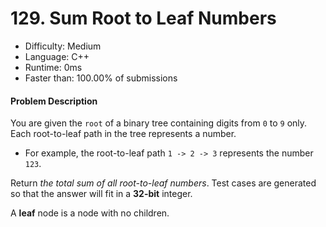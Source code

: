 # 129. Sum Root to Leaf Numbers
- Difficulty: Medium
- Language: C++
- Runtime: 0ms
- Faster than: 100.00% of submissions

#### Problem Description
You are given the `root` of a binary tree containing digits from `0` to `9` only.
Each root-to-leaf path in the tree represents a number.
* For example, the root-to-leaf path `1 -> 2 -> 3` represents the number `123`.

Return *the total sum of all root-to-leaf numbers*. Test cases are generated so that the answer will fit in a **32-bit** integer.

A **leaf** node is a node with no children.